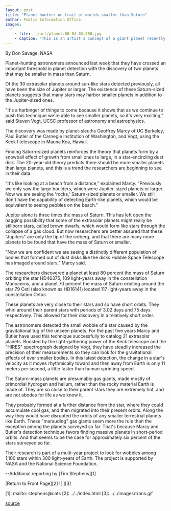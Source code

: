 ```yaml
---
layout: post
title: "Planet hunters on trail of worlds smaller than Saturn"
author: Public Information Office
images:
  -
    - file: ../art/planet.00-04-03.200.jpg
    - caption: "This is an artist's concept of a giant planet recently discovered orbiting the sun-like star 79 Ceti, located 117 light-years away in the constellation Cetus the sea monster. The planet was not directly photographed but indirectly detected by its gravitational pull on the star. The planet is one of the smallest found so far; it is at least 70 percent the mass of Saturn. Image: Greg Bacon/STScI"
---
```


By Don Savage, NASA

Planet-hunting astronomers announced last week that they have crossed an important threshold in planet detection with the discovery of two planets that may be smaller in mass than Saturn.   
  

Of the 30 extrasolar planets around sun-like stars detected previously, all have been the size of Jupiter or larger. The existence of these Saturn-sized planets suggests that many stars may harbor smaller planets in addition to the Jupiter-sized ones.   
  
"It's a harbinger of things to come because it shows that as we continue to push this technique we're able to see smaller planets, so it's very exciting," said Steven Vogt, UCSC professor of astronomy and astrophysics.  
  
The discovery was made by planet-sleuths Geoffrey Marcy of UC Berkeley, Paul Butler of the Carnegie Institution of Washington, and Vogt, using the Keck I telescope in Mauna Kea, Hawaii.   
  
Finding Saturn-sized planets reinforces the theory that planets form by a snowball effect of growth from small ones to large, in a star-encircling dust disk. The 20-year-old theory predicts there should be more smaller planets than large planets, and this is a trend the researchers are beginning to see in their data.  
  
"It's like looking at a beach from a distance," explained Marcy. "Previously we only saw the large boulders, which were Jupiter-sized planets or larger. Now we are seeing the 'rocks,' Saturn-sized planets or smaller. We still don't have the capability of detecting Earth-like planets, which would be equivalent to seeing pebbles on the beach."  
  
Jupiter alone is three times the mass of Saturn. This has left open the nagging possibility that some of the extrasolar planets might really be stillborn stars, called brown dwarfs, which would form like stars through the collapse of a gas cloud. But now researchers are better assured that these "Jupiters" are only the tip of the iceberg, and that there are many more planets to be found that have the mass of Saturn or smaller.  
  
"Now we are confident we are seeing a distinctly different population of bodies that formed out of dust disks like the disks Hubble Space Telescope has imaged around stars," Marcy said.  
  
The researchers discovered a planet at least 80 percent the mass of Saturn orbiting the star HD46375, 109 light-years away in the constellation Monoceros, and a planet 70 percent the mass of Saturn orbiting around the star 79 Ceti (also known as HD16141) located 117 light-years away in the constellation Cetus.  
  
These planets are very close to their stars and so have short orbits. They whirl around their parent stars with periods of 3.02 days and 75 days respectively. This allowed for their discovery in a relatively short order.  
  
The astronomers detected the small wobble of a star caused by the gravitational tug of the unseen planets. For the past five years Marcy and Butler have used this technique successfully to catalog 21 extrasolar planets. Boosted by the light-gathering power of the Keck telescope and the "HIRES" spectrograph designed by Vogt, they have steadily increased the precision of their measurements so they can look for the gravitational effects of ever smaller bodies. In this latest detection, the change in a star's velocity as it moves rhythmically toward and then away from Earth is only 11 meters per second, a little faster than human sprinting speed.  
  
The Saturn-mass planets are presumably gas giants, made mostly of primordial hydrogen and helium, rather than the rocky material Earth is made of. They are so close to their parent stars they are extremely hot, and are not abodes for life as we know it.  
  
They probably formed at a farther distance from the star, where they could accumulate cool gas, and then migrated into their present orbits. Along the way they would have disrupted the orbits of any smaller terrestrial planets like Earth. These "marauding" gas giants seem more the rule than the exception among the planets surveyed so far. That's because Marcy and Butler's detection technique favors finding massive planets in short-period orbits. And that seems to be the case for approximately six percent of the stars surveyed so far.  
  
Their research is part of a multi-year project to look for wobbles among 1,100 stars within 300 light-years of Earth. The project is supported by NASA and the National Science Foundation.

\--Additional reporting by [Tim Stephens][1]

[Return to Front Page][2] ![ ][3]

[1]: mailto: stephens@cats
[2]: ../../index.html
[3]: ../../images/trans.gif

[source](http://www1.ucsc.edu/currents/99-00/04-03/planets.html "Permalink to planets")
